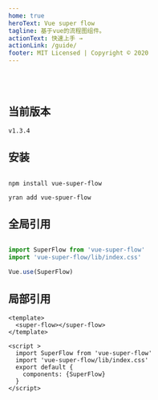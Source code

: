 ```yaml
---
home: true
heroText: Vue super flow
tagline: 基于vue的流程图组件。
actionText: 快速上手 →
actionLink: /guide/
footer: MIT Licensed | Copyright © 2020
---
```


<br/>
<br/>

## 当前版本
```
v1.3.4
```

## 安装
```shell script

npm install vue-super-flow

yran add vue-spuer-flow

```

## 全局引用

```js

import SuperFlow from 'vue-super-flow'
import 'vue-super-flow/lib/index.css'

Vue.use(SuperFlow)

```

## 局部引用

```vue
<template>
  <super-flow></super-flow>
</template>

<script >
  import SuperFlow from 'vue-super-flow' 
  import 'vue-super-flow/lib/index.css'
  export default {
    components: {SuperFlow}   
  } 
</script>
```
